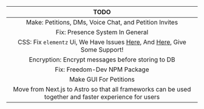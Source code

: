 |                                                                                        TODO                                                                                        |
| :--------------------------------------------------------------------------------------------------------------------------------------------------------------------------------: |
|                                                               Make: Petitions, DMs, Voice Chat, and Petition Invites                                                               |
|                                                                          Fix: Presence System In General                                                                           |
| CSS: Fix `elementz` Ui, We Have Issues [Here](https://github.com/elementz-ui/elementz/issues/9), And [Here](https://github.com/elementz-ui/elementz/issues/10), Give Some Support! |
|                                                                 Encryption: Encrypt messages before storing to DB                                                                  |
|                                                                            Fix: Freedom-Dev NPM Package                                                                            |
| Make GUI For Petitions |
| Move from Next.js to Astro so that all frameworks can be used together and faster experience for users |
